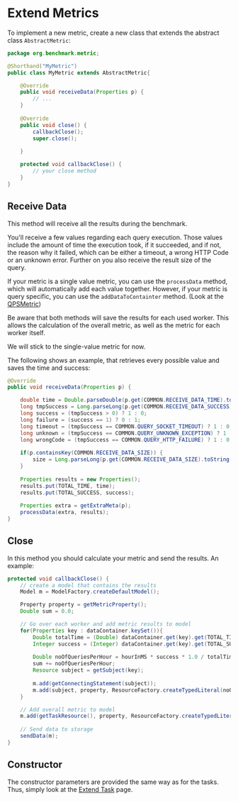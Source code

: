 # Extend Metrics

To implement a new metric, create a new class that extends the abstract class `AbstractMetric`:

```java
package org.benchmark.metric;

@Shorthand("MyMetric")
public class MyMetric extends AbstractMetric{

	@Override
	public void receiveData(Properties p) {
        // ...
	}
	
	@Override
	public void close() {
		callbackClose();
		super.close();
		
	}

	protected void callbackClose() {
        // your close method
	}
}
```

## Receive Data

This method will receive all the results during the benchmark. 

You'll receive a few values regarding each query execution. Those values include the amount of time the execution took, if it succeeded, and if not, the reason why it failed, which can be either a timeout, a wrong HTTP Code or an unknown error.
Further on you also receive the result size of the query.

If your metric is a single value metric, you can use the `processData` method, which will automatically add each value together. 
However, if your metric is query specific, you can use the `addDataToContainter` method. (Look at the [QPSMetric](https://github.com/dice-group/IGUANA/blob/master/iguana.resultprocessor/src/main/java/org/aksw/iguana/rp/metrics/impl/QPSMetric.java))

Be aware that both methods will save the results for each used worker. This allows the calculation of the overall metric, as well as the metric for each worker itself.

We will stick to the single-value metric for now.


The following shows an example, that retrieves every possible value and saves the time and success:

```java
@Override
public void receiveData(Properties p) {

    double time = Double.parseDouble(p.get(COMMON.RECEIVE_DATA_TIME).toString());
    long tmpSuccess = Long.parseLong(p.get(COMMON.RECEIVE_DATA_SUCCESS).toString());
    long success = (tmpSuccess > 0) ? 1 : 0;
    long failure = (success == 1) ? 0 : 1;
    long timeout = (tmpSuccess == COMMON.QUERY_SOCKET_TIMEOUT) ? 1 : 0;
    long unknown = (tmpSuccess == COMMON.QUERY_UNKNOWN_EXCEPTION) ? 1 : 0;
    long wrongCode = (tmpSuccess == COMMON.QUERY_HTTP_FAILURE) ? 1 : 0;
    
    if(p.containsKey(COMMON.RECEIVE_DATA_SIZE)) {
        size = Long.parseLong(p.get(COMMON.RECEIVE_DATA_SIZE).toString());
    }
    
    Properties results = new Properties();
    results.put(TOTAL_TIME, time);
    results.put(TOTAL_SUCCESS, success);
    
    Properties extra = getExtraMeta(p);
    processData(extra, results);
}
```

## Close

In this method you should calculate your metric and send the results.
An example:

```java
protected void callbackClose() {
    // create a model that contains the results 
    Model m = ModelFactory.createDefaultModel();

    Property property = getMetricProperty();
    Double sum = 0.0;

    // Go over each worker and add metric results to model
    for(Properties key : dataContainer.keySet()){
        Double totalTime = (Double) dataContainer.get(key).get(TOTAL_TIME);
        Integer success = (Integer) dataContainer.get(key).get(TOTAL_SUCCESS);
        
        Double noOfQueriesPerHour = hourInMS * success * 1.0 / totalTime;
        sum += noOfQueriesPerHour;
        Resource subject = getSubject(key);
        
        m.add(getConnectingStatement(subject));
        m.add(subject, property, ResourceFactory.createTypedLiteral(noOfQueriesPerHour));
    }

    // Add overall metric to model
    m.add(getTaskResource(), property, ResourceFactory.createTypedLiteral(sum));
    
    // Send data to storage
    sendData(m);
}
```

## Constructor 

The constructor parameters are provided the same way as for the tasks. Thus, simply look at the [Extend Task](../extend-task) page.
